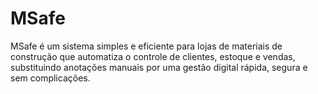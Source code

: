 # MSafe
MSafe é um sistema simples e eficiente para lojas de materiais de construção que automatiza o controle de clientes, estoque e vendas, substituindo anotações manuais por uma gestão digital rápida, segura e sem complicações.
